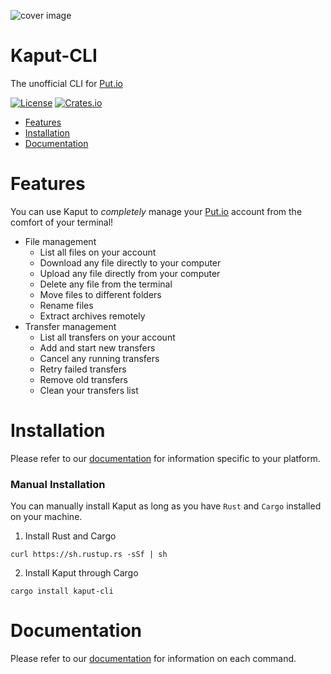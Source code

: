 ![cover image](https://github.com/davidchalifoux/kaput-cli/blob/main/cover.png?raw=true)

# Kaput-CLI

The unofficial CLI for [Put.io](https://put.io)

[![License](https://img.shields.io/github/license/davidchalifoux/kaput-cli.svg)](https://github.com/davidchalifoux/kaput-cli/blob/main/LICENSE)
[![Crates.io](https://img.shields.io/crates/v/kaput-cli)](https://crates.io/crates/kaput-cli)

- [Features](#features)
- [Installation](#installation)
- [Documentation](#documentation)

# Features

You can use Kaput to _completely_ manage your [Put.io](https://put.io) account from the comfort of your terminal!

- File management
  - List all files on your account
  - Download any file directly to your computer
  - Upload any file directly from your computer
  - Delete any file from the terminal
  - Move files to different folders
  - Rename files
  - Extract archives remotely
- Transfer management
  - List all transfers on your account
  - Add and start new transfers
  - Cancel any running transfers
  - Retry failed transfers
  - Remove old transfers
  - Clean your transfers list

# Installation

Please refer to our [documentation](https://docs.kaput.sh/info/installation) for information specific to your platform.

### Manual Installation

You can manually install Kaput as long as you have `Rust` and `Cargo` installed on your machine.

1. Install Rust and Cargo

```shell
curl https://sh.rustup.rs -sSf | sh
```

2. Install Kaput through Cargo

```shell
cargo install kaput-cli
```

# Documentation

Please refer to our [documentation](https://docs.kaput.sh/info/get-started) for information on each command.
